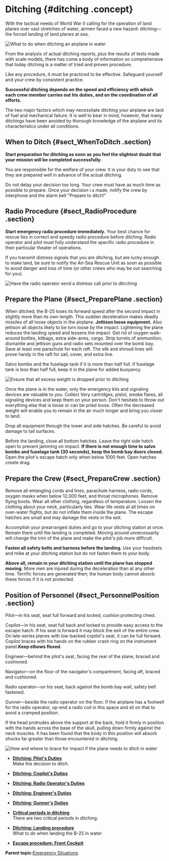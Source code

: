 # Ditching {#ditching .concept}

With the tactical needs of World War II calling for the operation of land planes over vast stretches of water, airmen faced a new hazard: ditching—the forced landing of land planes at sea.

![What to do when ditching an airplane in water](../images/ditching.png "Ditching")

From the analysis of actual ditching reports, plus the results of tests made with scale models, there has come a body of information so comprehensive that today ditching is a matter of tried and proven procedure.

Like any procedure, it must be practiced to be effective. Safeguard yourself and your crew by consistent practice.

**Successful ditching depends on the speed and efficiency with which each crew member carries out his duties, and on the coordination of all efforts.**

The two major factors which may necessitate ditching your airplane are lack of fuel and mechanical failure. It is well to bear in mind, however, that many ditchings have been avoided by thorough knowledge of the airplane and its characteristics under all conditions.

## When to Ditch {#sect_WhenToDitch .section}

**Start preparation for ditching as soon as you feel the slightest doubt that your mission will be completed successfully.**

You are responsible for the welfare of your crew. It is your duty to see that they are prepared well in advance of the actual ditching.

Do not delay your decision too long. Your crew must have as much time as possible to prepare. Once your decision i.s made, notify the crew by interphone and the alarm bell "Prepare to ditch!"

## Radio Procedure {#sect_RadioProcedure .section}

**Start emergency radio procedure immediately.** Your best chance for rescue lies in correct and speedy radio procedure before ditching. Radio operator and pilot must fully understand the specific radio procedure in their particular theater of operations.

If you transmit distress signals that you are ditching, but are lucky enough to make land, be sure to notify the Air-Sea Rescue Unit as soon as possible to avoid danger and loss of time \(or other crews who may be out searching for you\).

![Have the radio operator send a distress call prior to ditrching](../images/radio_sos.png "Send a distress call prior to ditching")

## Prepare the Plane {#sect_PreparePlane .section}

When ditched, the B-25 loses its forward speed after the second impact in slightly more than its own length. This sudden deceleration makes deadly missiles of all loose objects in the airplane. **Jettison loose equipment.** Also jettison all objects likely to be torn loose by the impact. Lightening the plane reduces the landing speed and lessens the impact. Get rid of oxygen walk-around bottles, kitbags, extra side-arms, cargo. Strip turrets of ammunition, dismantle and jettison guns and radio sets mounted over the bomb bay. Save at least one parachute for each raft. The silk and shroud lines will prove handy in the raft for sail, cover, and extra line.

Salvo bombs and the fuselage tank if it is more than half full. If fuselage tank is less than half full, keep it in the plane for added buoyancy.

![Ensure that all excess weight is dropped prior to ditching](../images/jettison_loose_equip.png "Dropping excess weight before ditching")

Once the plane is in the water, only the emergency kits and signaling devices are valuable to you. Collect Very cartridges, pistol, smoke flares, all signaling devices and keep them on your person. Don't hesitate to throw out everything else that is loose or can be pried loose. Often the decreased weight will enable you to remain in the air much longer and bring you closer to land.

Drop all equipment through the lower and side hatches. Be careful to avoid damage to tail surfaces.

Before the landing, close all bottom hatches. Leave the right side hatch open to prevent jamming on impact. **If there is not enough time to salvo bombs and fuselage tank \(30 seconds\), keep the bomb bay doors closed.** Open the pilot's escape hatch only when below 1000 feet. Open hatches create drag.

## Prepare the Crew {#sect_PrepareCrew .section}

Remove all entangling cords and lines, parachute harness, radio cords, oxygen masks when below 12,000 feet, and throat microphones. Remove flying boots. Wear all other clothing, regardless of temperature. Loosen the clothing about your neck, particularly ties. Wear life vests at all times on over-water flights, but do not inflate them inside the plane. The escape hatches are small and may damage the vests in the exit.

Accomplish your prearranged duties and go to your ditching station at once. Remain there until the landing is completed. Moving around unnecessarily will change the trim of the plane and make the pilot's job more difficult.

**Fasten all safety belts and harness before the landing.** Use your headsets and mike at your ditching station but do not fasten them to your body.

**Above all, remain in your ditching station until the plane has stopped moving.** More men are injured during the deceleration than at any other time. Terrific forces are generated then; the human body cannot absorb these forces if it is not protected.

## Position of Personnel {#sect_PersonnelPosition .section}

Pilot—in his seat, seat full forward and locked, cushion protecting chest.

Copilot—in his seat, seat full back and locked to provide easy access to the escape hatch. If his seat is forward it may block the exit of the entire crew. On late-series planes with low-backed copilot's seat, it can be full forward. Copilot braces with his hands on the rubber crash ring on the instrument panel.**Keep elbows flexed.**

Engineer—behind the pilot's seat, facing the rear of the plane, braced and cushioned.

Navigator—on the floor of the navigator's compartment, facing aft, braced and cushioned.

Radio operator—on his seat, back against the bomb bay wall, safety belt fastened.

Gunner—beside the radio operator on the floor. If the airplane has a footwell for the radio operator, up-end a radio coil in this space and sit on that to avoid a cramped position.

If the head protrudes above the support at the back, hold it firmly in position with the hands across the base of the skull, pulling down firmly against the neck muscles. It has been found that the body in this position will absorb shocks far greater than those encountered in ditching.

![How and where to brace for impact if the plane needs to ditch in water](../images/brace.png "How and where crew members should brace for impact when ditching in
                    water")

-   **[Ditching: Pilot's Duties](../topics/tk_DitchingPilotSDuties.md)**  
Make the decision to ditch.
-   **[Ditching: Copilot's Duties](../topics/DitchingCopilotSDuties.md)**  

-   **[Ditching: Radio Operator's Duties](../topics/DitchingRadioOperatorSDuties.md)**  

-   **[Ditching: Engineer's Duties](../topics/DitchingEngineerSDuties.md)**  

-   **[Ditching: Gunner's Duties](../topics/DitchingGunnerSDuties.md)**  

-   **[Critical periods in ditching](../topics/CriticalPeriodsInDitching.md)**  
There are two critical periods in ditching:
-   **[Ditching: Landing procedure](../topics/DitchingLandingProcedure.md)**  
What to do when landing the B-25 in water.
-   **[Escape procedure: Front Cockpit](../topics/DitchingEscapeProcedure.md)**  


**Parent topic:**[Emergency Situations](../topics/emergency_situations.md)


